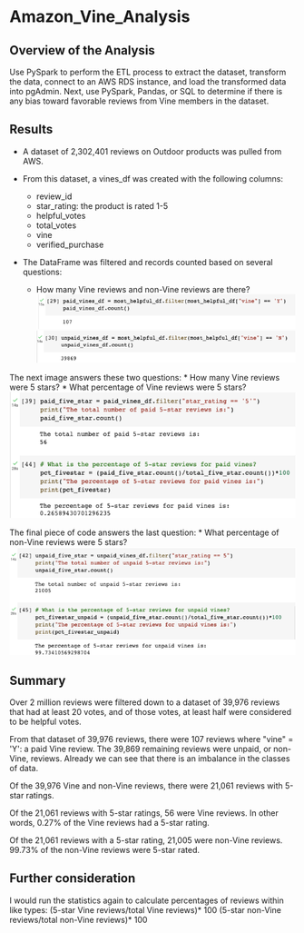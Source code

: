 # Amazon_Vine_Analysis
## Overview of the Analysis
Use PySpark to perform the ETL process to extract the dataset, transform the data, connect to an AWS RDS instance, and load the transformed data into pgAdmin. Next, use PySpark, Pandas, or SQL to determine if there is any bias toward favorable reviews from Vine members in the dataset.

## Results
- A dataset of 2,302,401 reviews on Outdoor products was pulled from AWS. 

- From this dataset, a vines_df was created with the following columns:
    * review_id
    * star_rating: the product is rated 1-5
    * helpful_votes
    * total_votes
    * vine
    * verified_purchase

- The DataFrame was filtered and records counted based on several questions: 
    * How many Vine reviews and non-Vine reviews are there? 
    ![image of code to count number of vine reviews](https://github.com/EBolinVA/Amazon_Vine_Analysis/blob/main/Amazon_Vines_Images/Paid_Vine_Reviews.png)
    ![image of code to count number of non-vine reviews](https://github.com/EBolinVA/Amazon_Vine_Analysis/blob/main/Amazon_Vines_Images/Unpaid_Vine_Reviews.png)

The next image answers these two questions:
    * How many Vine reviews were 5 stars?
    * What percentage of Vine reviews were 5 stars?
    ![image of code to count and calculate percentage of vine 5 star reviews](https://github.com/EBolinVA/Amazon_Vine_Analysis/blob/main/Amazon_Vines_Images/Paid5star_pct.png)

The final piece of code answers the last question:
    * What percentage of non-Vine reviews were 5 stars?
    ![image of code to count and calculate percentage of non-vine 5 star reviews](https://github.com/EBolinVA/Amazon_Vine_Analysis/blob/main/Amazon_Vines_Images/Unpaid5star_pct.png)


## Summary
Over 2 million reviews were filtered down to a dataset of 39,976 reviews that had at least 20 votes, and of those votes, at least half were considered to be helpful votes. 

From that dataset of 39,976 reviews, there were 107 reviews where "vine" = 'Y': a paid Vine review. The 39,869 remaining reviews were unpaid, or non-Vine, reviews. Already we can see that there is an imbalance in the classes of data. 

Of the 39,976 Vine and non-Vine reviews, there were 21,061 reviews with 5-star ratings.

Of the 21,061 reviews with 5-star ratings, 56 were Vine reviews. In other words, 0.27% of the Vine reviews had a 5-star rating.

Of the 21,061 reviews with a 5-star rating, 21,005 were non-Vine reviews. 99.73% of the non-Vine reviews were 5-star rated.

## Further consideration
I would run the statistics again to calculate percentages of reviews within like types:
(5-star Vine reviews/total Vine reviews)* 100
(5-star non-Vine reviews/total non-Vine reviews)* 100
